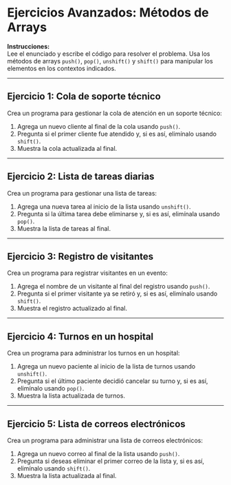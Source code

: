 
# Ejercicios Avanzados: Métodos de Arrays

**Instrucciones:**  
Lee el enunciado y escribe el código para resolver el problema. Usa los métodos de arrays `push()`, `pop()`, `unshift()` y `shift()` para manipular los elementos en los contextos indicados.

---

## **Ejercicio 1: Cola de soporte técnico**  
Crea un programa para gestionar la cola de atención en un soporte técnico:  
1. Agrega un nuevo cliente al final de la cola usando `push()`.  
2. Pregunta si el primer cliente fue atendido y, si es así, elimínalo usando `shift()`.  
3. Muestra la cola actualizada al final.



---

## **Ejercicio 2: Lista de tareas diarias**  
Crea un programa para gestionar una lista de tareas:  
1. Agrega una nueva tarea al inicio de la lista usando `unshift()`.  
2. Pregunta si la última tarea debe eliminarse y, si es así, elimínala usando `pop()`.  
3. Muestra la lista de tareas al final.



---

## **Ejercicio 3: Registro de visitantes**  
Crea un programa para registrar visitantes en un evento:  
1. Agrega el nombre de un visitante al final del registro usando `push()`.  
2. Pregunta si el primer visitante ya se retiró y, si es así, elimínalo usando `shift()`.  
3. Muestra el registro actualizado al final.



---

## **Ejercicio 4: Turnos en un hospital**  
Crea un programa para administrar los turnos en un hospital:  
1. Agrega un nuevo paciente al inicio de la lista de turnos usando `unshift()`.  
2. Pregunta si el último paciente decidió cancelar su turno y, si es así, elimínalo usando `pop()`.  
3. Muestra la lista actualizada de turnos.



---

## **Ejercicio 5: Lista de correos electrónicos**  
Crea un programa para administrar una lista de correos electrónicos:  
1. Agrega un nuevo correo al final de la lista usando `push()`.  
2. Pregunta si deseas eliminar el primer correo de la lista y, si es así, elimínalo usando `shift()`.  
3. Muestra la lista actualizada al final.

